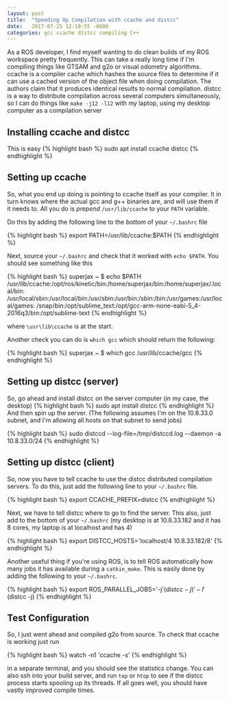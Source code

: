 ```yaml
---
layout: post
title:  "Speeding Up Compilation with ccache and distcc"
date:   2017-07-25 12:10:55 -0600
categories: gcc ccache distcc compiling C++
---
```


As a ROS developer, I find myself wanting to do clean builds of my ROS workspace
pretty frequently.  This can take a really long time if I'm compiling things like
GTSAM and g2o or visual odometry algorithms.  ccache is a compiler cache which
hashes the source files to determine if it can use a cached version of the object
file when doing compilation.  The authors claim that it produces identical results
to normal compilation.  distcc is a way to distribute compilation across several
computers simultaneously, so I can do things like `make -j12 -l12` with my laptop, using my desktop computer as a compilation server

## Installing ccache and distcc

This is easy
{% highlight bash %}
sudo apt install ccache distcc
{% endhighlight %}
## Setting up ccache

So, what you end up doing is pointing to ccache itself as your compiler.  It in
turn knows where the actual gcc and g++ binaries are, and will use them if it
needs to.  All you do is _prepend_ `/usr/lib/ccache` to your `PATH` variable.

Do this by adding the following line to the _bottom_ of your `~/.bashrc` file

{% highlight bash %}
export PATH=/usr/lib/ccache:$PATH
{% endhighlight %}

Next, source your `~/.bashrc` and check that it worked with `echo $PATH`.  You
should see something like this

{% highlight bash %}
superjax ~ $ echo $PATH
/usr/lib/ccache:/opt/ros/kinetic/bin:/home/superjax/bin:/home/superjax/.local/bin:
/usr/local/sbin:/usr/local/bin:/usr/sbin:/usr/bin:/sbin:/bin:/usr/games:/usr/local/games:
/snap/bin:/opt/sublime_text:/opt/gcc-arm-none-eabi-5_4-2016q3/bin:/opt/sublime-text
{% endhighlight %}

where `\usr\lib\ccache` is at the start.

Another check you can do is `which gcc` which should return the following:

{% highlight bash %}
superjax ~ $ which gcc
/usr/lib/ccache/gcc
{% endhighlight %}

## Setting up distcc (server)
So, go ahead and install distcc on the server computer (in my case, the desktop)
{% highlight bash %}
sudo apt install distcc
{% endhighlight %}
And then spin up the server.  (The following assumes I'm on the 10.8.33.0 subnet,
and I'm allowing all hosts on that subnet to send jobs)

{% highlight bash %}
sudo distccd --log-file=/tmp/distccd.log --daemon -a 10.8.33.0/24
{% endhighlight %}

## Setting up distcc (client)
So, now you have to tell ccache to use the distcc distributed compilation servers.
To do this, just add the following line to your `~/.bashrc` file.

{% highlight bash %}
export CCACHE_PREFIX=distcc
{% endhighlight %}

Next, we have to tell distcc where to go to find the server.  This also, just add
to the bottom of your `~/.bashrc`  (my desktop is at 10.8.33.182 and it has 8 cores,
  my laptop is at localhost and has 4)

{% highlight bash %}
export DISTCC_HOSTS='localhost/4 10.8.33.182/8'
{% endhighlight %}

Another useful thing if you're using ROS, is to tell ROS automatically how many
jobs it has available during a `catkin_make`.  This is easily done by adding the
following to your `~/.bashrc`.

{% highlight bash %}
export ROS_PARALLEL_JOBS='-j'$(distcc -j)'  -l'$(distcc -j)
{% endhighlight %}


## Test Configuration
So, I just went ahead and compiled g2o from source.  To check that ccache is working
just run

{% highlight bash %}
watch -n1 'ccache -s'
{% endhighlight %}

in a separate terminal, and you should see the statistics change.  You can also
ssh into your build server, and run `top` or `htop` to see if the distcc process
starts spooling up its threads.  If all goes well, you should have vastly
improved compile times.
